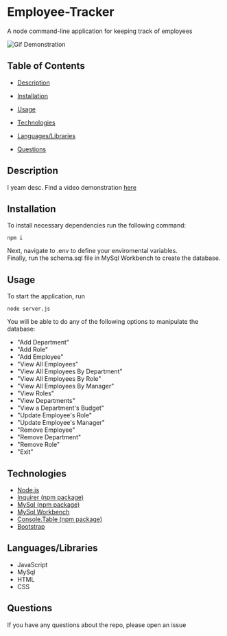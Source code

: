 # Employee-Tracker
A node command-line application for keeping track of employees


![Gif Demonstration]()


## Table of Contents 

* [Description](#description)

* [Installation](#installation)

* [Usage](#usage)

* [Technologies](#technologies)

* [Languages/Libraries](#languages/libraries)

* [Questions](#questions)


## Description

I yeam desc.
Find a video demonstration [here]()

## Installation

To install necessary dependencies run the following command:
````
npm i
````
Next, navigate to .env to define your enviromental variables.        
Finally, run the schema.sql file in MySql Workbench to create the database.


## Usage

To start the application, run 
````
node server.js
````
You will be able to do any of the following options to manipulate the database: 
- "Add Department"
- "Add Role"
- "Add Employee"
- "View All Employees"
- "View All Employees By Department"
- "View All Employees By Role"
- "View All Employees By Manager"
- "View Roles"
- "View Departments"
- "View a Department's Budget"
- "Update Employee's Role"
- "Update Employee's Manager"
- "Remove Employee"
- "Remove Department"
- "Remove Role"
- "Exit"
    

## Technologies
                           
- [Node.js](https://nodejs.org/)
- [Inquirer (npm package)](https://www.npmjs.com/package/inquirer)                                               
- [MySql (npm package)](https://www.npmjs.com/package/mysql)
- [MySql Workbench](https://www.mysql.com/)
- [Console.Table (npm package)](https://www.npmjs.com/package/console.table)
- [Bootstrap](https://getbootstrap.com/)


## Languages/Libraries

- JavaScript
- MySql
- HTML
- CSS


## Questions

If you have any questions about the repo, please open an issue 
